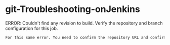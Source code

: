 # git-Troubleshooting-onJenkins
ERROR: Couldn't find any revision to build. Verify the repository and branch configuration for this job.

```sh
For this same error. You need to confirm the repository URL and confirm the branch. If you are using github, the master is now changed to main branch.
```
